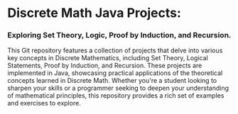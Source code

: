 # Discrete Math Java Projects: 
### Exploring Set Theory, Logic, Proof by Induction, and Recursion.
This Git repository features a collection of projects that delve into various key concepts in Discrete Mathematics, including Set Theory, Logical Statements, Proof by Induction, and Recursion. These projects are implemented in Java, showcasing practical applications of the theoretical concepts learned in Discrete Math. Whether you're a student looking to sharpen your skills or a programmer seeking to deepen your understanding of mathematical principles, this repository provides a rich set of examples and exercises to explore. 
